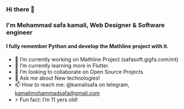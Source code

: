 ### Hi there 👋
### I'm Mohammad safa kamali, Web Designer & Software engineer
#### I fully remember Python and develop the Mathline project with it.

- 🔭 I’m currently working on Mathline Project (safasoft.gigfa.com/mt)
- 🌱 I’m currently learning more in Flutter.
- 👯 I’m looking to collaborate on Open Source Projects
- 💬 Ask me about New technologies!
- 📫 How to reach me: @kamalisafa on telegram, kamalimohammadsafa@gmail.com
- ⚡ Fun fact: I’m 11 yers old!

